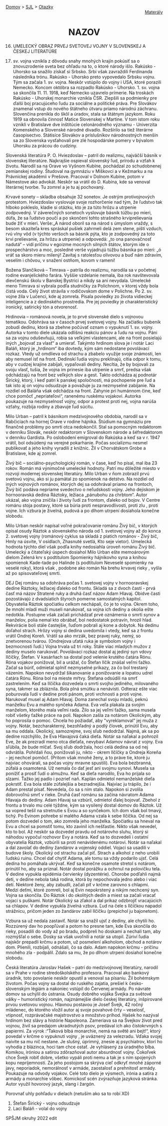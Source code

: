 <div align="center">
    <div align="left">
        <a href="/README.md">Domov</a>
        >
        <a href="../SLOVENCINA.md">SJL</a>
        >
        <a href="../ustne-otazky.md">Otazky</a>
    </div>
    <div align="right">
        <a href="https://drive.google.com/drive/folders/">Materály</a>
    </div>

# NAZOV
</div>

16. UMELECKÝ OBRAZ PRVEJ SVETOVEJ VOJNY V SLOVENSKEJ A ČESKEJ
      LITERATÚRE



1. sv. vojna vznikla z dôvodu snahy mnohých krajín pokúsiť sa o znovuzrodenie sveta bez ohľadu na to, o ktoré národy išlo. Rakúsko - Uhorsko sa snažilo získať si Srbsko. Srbi však zavraždili Ferdinanda následníka trónu. Rakúsko - Uhorsko preto vypovedalo Srbsku vojnu. Tým sa začala 1. sv. vojna. Neskôr vstúpilo do vojny i USA, ktoré porazili Nemecko. Koncom októbra sa rozpadlo Rakúsko - Uhorsko. 1. sv. vojna sa skončila 11. 11. 1918, keď Nemecko uzavrelo prímerie. Na troskách Rakúsko - Uhorskej monarchie vznikla ČSR. Zlepšili sa podmienky pre ďalší boj pracujúceho ľudu za sociálne a politické práva. Pre Slovákov znamenal vstup do nového štátneho útvaru priamo národnú záchranu. Slovenčina prenikla do škôl a úradov, stala sa štátnym jazykom. Roku 1919 sa obnovila činnosť Matice Slovenskej v Martine. V tom istom roku vznikli v Bratislave dve inštitúcie celonárodného významu - Univerzita Komenského a Slovenské národné divadlo. Rozšírilo sa tiež literárne časopisectvo. Státisíce Slovákov a príslušníkov národnostných menšín sa zo Slovenska vysťahovali pre zlé hospodárske pomery v bývalom Uhorsku za prácou do cudziny.

Slovenská literatúra
P. O. Hviezdoslav – patril do realizmu, najväčší básnik v slovenskej literatúre. Najkrajšie ospieval slovenský ľud, prírodu a vzťah k životu. Narodil sa na Orave vo Vyšnom Kubíne, pochádzal zo schudobnenej zemianskej rodiny. Študoval na gymnáziu v Miškovci a v Kežmarku a na Právnickej akadémii v Prešove. Pracoval v Dolnom Kubíne, potom v Námestove ako advokát. Neskôr sa vrátil do D. Kubína, kde sa venoval literárnej tvorbe. Tu zomrel a je tu aj pochovaný.

Krvavé sonety – skladba obsahuje 32 sonetov. Je ostrým protivojnových protestom. Hviezdoslav vyslovuje svoje rozhorčenie nad tým, že ľudstvo tak hlboko pokleslo, kladie si otázku, kto je za túto hrôzu a utrpenie zodpovedný. V záverečných sonetoch vyslovuje básnik túžbu po mieri, dúfa, že sa ľudstvo poučí a po skončení tohto strašného krviprelievania bude žiť v mieri.
Verše:„A národ oboril sa na národ
            s úmyslom vraždy, s besom skaziteľa
	kres spráskal pušiek zahrmeli delá
	zem stene, piští vzduch, rvú vlny vôd (v týchto veršoch sa básnik pýta, kto je zodpovedný za toto krvi prelievanie, za hrôzu a utrpenie) a odpovedá:
	„to ona panovačnosť nadutá“ – vidí príčinu v egoizme mocných silných štátov, ktorým ide o prospechárstvo a moc, posledné verše vyjadrujú túžbu básnika po mieri:
„ó vráť sa skoro mieru milený!
Zavítaj s ratolesťou olivovou
a buď nám zdravím, veselím i chôvou,
v snažení ostňom, kovom v rameni!



Božena Slančíková – Timrava – patrila do realizmu, narodila sa v početnej rodine evanjelického farára. Vyššie vzdelanie nemala, iba rok navštevovala dievčenskú školu v Banskej Bystrici a nikdy sa ani nevydala. Umelecké meno Timrava si vybrala podľa studničky za Polichnom, v ktorej vždy bola čistá voda. Celý život strávila v rodičovskom dome v Polichne. Po 2. sv. vojne žila v Lučenci, kde aj zomrela.
Písala poviedky zo života vidieckej inteligencie a z dedinského prostredia. Pre jej poviedky je charakteristický ironický, satirický tón a otvorenosť.

Hrdinovia – románová novela, je to prvé slovenské dielo s vojnovou tematikou. Odohráva sa v časoch prvej svetovej vojny. Na začiatku bubeník zobudí dedinu, ktorá sa zbehne počúvať oznam o vypuknutí 1. sv. vojny.  Autorka v tomto diele ukázala odlišnú reakciu pánov a ľudu na vojnu. Páni sa za vojnu oduševňujú, robia sa veľkými vlastencami, ale na front posielajú iných „bojovať za vlasť“ a umierať. Takýmto hrdinom slova je i notár Laci Baláň, ktorý je „hrdinom“ iba dovtedy, kým sám nedostane povolávací rozkaz. Vtedy už omdlieva od strachu a zbabelo využije svoje známosti, len aby nemusel ísť na front. Dedinskí ľudia vojnu preklínajú, cítia odpor k tomu, aby v cudzej krajine zabíjali, vypaľovali dediny. Necítia, že by bojovali za svoju vlasť, tušia, že vojna im prinesie iba utrpenie a smrť, predsa však odchádzajú na front bez veľkých slov a gest. Takto odchádza aj podnotár Širický, ktorý, i keď patrí k panskej spoločnosti, má pochopenie pre ľud a tak isto aj on vojnu odsudzuje a považuje ju za nezmyselné zabíjanie. Na rozdiel od Baláňa však odchádza na front. Zahynie pri humánnom čine, keď chce pomôcť „nepriateľovi“, ranenému ruskému vojakovi.
Autorka poukazuje na nezmyselnosť vojny, odpor a protest proti nej, vojna narúša vzťahy, rozbíja rodiny a zbavuje ľud súcitu.




Milo Urban – patril k básnikom medzivojnového obdobia, narodil sa v Rabčiciach na hornej Orave v rodine hájnika. Štúdium na gymnáziu pre finančné problémy po smrti otca nedokončil. Stal sa pomocným redaktorom v denníku Slovák, neskôr redaktorom v Slovenskom národe a šéfredaktorom v denníku Gardista. Po oslobodení emigroval do Rakúska a keď sa v r. 1947 vrátil, bol odsúdený na verejné pokarhanie. Počas socializmu nesmel publikovať a jeho knihy vyradili z knižníc. Žil v Chorvátskom Grobe a Bratislave, kde aj zomrel.

Živý bič – sociálno-psychologický román, v čase, keď ho písal, mal iba 23 rokov. Román má výnimočné umelecké hodnoty. Patrí mu dôležité miesto v rozvoji modernej slovenskej literatúry. Milo Urban v ňom zobrazil prvú svetovú vojnu, ako si ju pamätal zo spomienok na detstvo. Na rozdiel od iných vojnových románov, ktorých dej sa odohrával priamo na frontoch, Živý bič podáva nepriame svedectvo o neľudskosti vojny. Jeho dejiskom je hornooravská dedina Ráztoky, ležiaca „pánubohu za chrbtom“. Autor ukázal, ako vojna zničila i životy ľudí za frontom, ďaleko od bojov. V Centre románu stoja postavy, ktoré sa búria proti nespravodlivosti, proti zlu , proti vojne. Ich vzbura je živelná, pudová a po dlhom utrpení dosiahola konečne slobodu.

Milo Urban neskôr napísal voľné pokračovanie románu Živý bič, v ktorých opísal osudy Ráztok a slovenského národa od 1. svetovej vojny až do konca 2. svetovej vojny (románový cyklus sa skladá z piatich románov - Živý bič, Hmly na úsvite, V osídlach, Zhasnuté svetlá, Kto seje vietor). Umelecká hodnota týchto diel však podľa knihy nedosiahla úroveň románu Živý bič. Umelecký a čitateľský úspech dosiahol Milo Urban ešte memoárovým dielom Zelená krv s podtitulom Spomienky hájnikovho syna a knihou spomienok Kade-tade po Halinde (s podtitulom Neveselé spomienky na veselé roky), ktorá však , podobne ako román Na brehu krvavej rieky , vyšla až po spisovateľovej smrti.

DEJ
Dej románu sa odohráva počas 1. svetovej vojny v hornooravskej dedine Ráztoky, ležiacej ďaleko od frontu. Skladá sa z dvoch častí - prvá časť má názov Stratené ruky a druhá časť názov Adam Hlavaj. Obidve časti pozostávajú z dvadsiatich štyroch pomerne samostatných kapitol.
Obyvatelia Ráztok spočiatku celkom nechápali, čo je to vojna. Okrem toho, že mnohí mladí muži museli narukovať, sa vojna ich dediny a okolia ešte nedotkla. Postupne však začali prichádzať prvé oznámenia o smrti synov a manželov, polia nemal kto obrábať, bol nedostatok potravín, hrozil hlad. Rekvirácie boli stále častejšie, ľuďom pobrali aj kone a dobytok. Na dedinu doľahol strach.
Hrôzy vojny si dedina uvedomila i vtedy, keď sa z frontu vrátil Ondrej Koreň. Vrátil sa ako mrzák, bez pravej ruky, nemý, so znetvorenou tvárou. (Ondrejova uťatá ruka je symbolom vojny i bezmocnosti ľudí.)
Vojna trvala už tri roky. Stále viac mladých mužov z dediny muselo narukovať. Povolávací rozkaz dostal aj jediný syn vdovy Ilčíčky, Štefan.
 V kasárňach sa dostal pod velenie krutého čatára Rónu. Róna vojakov ponižoval, bil a urážal, čo Štefan Ilčík znášal veľmi ťažko. Začal sa búriť, odmietal splniť nezmyselné príkazy, za čo bol trestaný väzením. 
Napokon nevydržal šikanovanie a ponižovanie a lopatou udrel čatára Rónu. Róna bol na mieste mŕtvy. Štefana odsúdili na smrť zastrelením. Keď sa Ilčíčka dozvedela o smrti svojho jediného, milovaného syna, takmer sa zbláznila. Bola plná smútku a nenávisti. Odteraz ešte viac poburovala ľudí v dedine proti pánom, proti vrchnosti a proti vojne.
Narukovať musel aj Adam Hlavaj. Doma zanechal svoju mladú, peknú manželku Evu a malého synčeka Adama. Eva veľa plakala za svojím manželom, ktorého mala veľmi rada. Žilo sa jej veľmi ťažko, sama musela robiť všetky ťažké práce na poli. Napokon zašla za notárom Okolickým, aby ho poprosila o pomoc. Chcela ho požiadať, aby "vyreklamoval" jej muža z vojny. Notár, bezcharakterný, bezohľadný a podlý človek, prinútil Evu, aby sa mu oddala.
Okolický, samozrejme, svoj sľub nedodržal. Najmä, ak sa po dedine rozchýlilo, že Eva Hlavajová čaká dieťa. Notár sa naľakal a pohrozil Eve, že ak prezradí meno otca dieťaťa, nevybaví Adamov návrat z vojny. Eva sľúbila, že bude mlčať. Svoj sľub dodržala, hoci celá dedina sa od nej odvrátila. Pohŕdali ňou, ponižovali ju, nikto - okrem Ilčíčky a Ondreja Koreňa - jej nechcel pomôcť. (Pritom však mnohé ženy, a to práve tie, ktoré ju najviac ohovárali, sa počas vojny mravne spustili).
Eva bola bezbranná, zúfalá a osamotená. Už nemala čo dať jesť ani svojmu synovi. Musela sa ponížiť a prosiť ľudí o almužnu. Keď sa dieťa narodilo, Eva ho prijala so slzami. Ťažko jej padlo i pozrieť naň. Kaplán odmietol nemanželské dieťa pokrstiť. Eva bola stále zúfalejšia a bezradnejšia. Najviac ju trápilo, že i Adam prestal písať. Nevedela, čo sa s ním stalo. Napokon si zvolila dobrovoľnú smrť v rieke.
Druhá časť románu sa začína návratom Adama Hlavaja do dediny. Adam Hlavaj sa vzbúril, odmietol ďalej bojovať. Zbehol z frontu a trvalo mu celé týždne, kým sa vysilený dostal domov do Ráztok. Už sa vopred tešil na stretnutie s Evou a so synčekom. Ich dom však bol tmavý, tichý. Po Evinom pohrebe si malého Adama vzala k sebe Ilčíčka. Od nej sa potom dozvedel o tom, ako zomrela jeho manželka. Spočiatku sa hneval na Evu a chcel sa pomstiť tomu, kto zavinil ich nešťastie. Nikto však nevedel, kto to bol. Až neskôr sa dozvedel pravdu od notárovho sluhu, ktorý si náhodou vypočul rozhovor Evy a notára. Keď sa to dozvedeli i ostatní obyvatelia Ráztok, vzbúrili sa proti nenávidenému notárovi. Notár sa naľakal a dal zavolať do dediny žandárov a vojenský oddiel. Vojaci sa usadili v budove školy.
Okolický od strachu začal piť. Strach a alkohol z neho urobili ľudskú ruinu. Chcel dať chytiť Adama, ale tomu sa vždy podarilo ujsť. Celá dedina ho pomáhala ukrývať. Keď sa konečne osamote stretol s notárom, prinútil ho, aby sa priznal. Notár dostal porážku a ochrnul na polovičku tela. V dedine vypukla epidémia červienky (dyzentérie). Chorobe podľahli najmä deti, v dedine nebola taká rodina, ktorá by nepochovala jedno alebo i viac detí. Niektoré ženy, aby zabudli, začali piť v krčme zarovno s chlapmi. Medzi deťmi, ktoré zomreli, bol aj Evin nepokrstený a nikým nechcený syn.
Vojna sa skončila. Do Ráztok i do okolitých dedín a miest sa začali vracať vojaci s puškami. Notár Okolický sa zľakol a dal príkaz odzbrojiť vracajúcich sa chlapov. V dedine vypukla živelná vzbura. Ľud na čele s Ilčíčkou napadol strážnicu, pričom jeden zo žandárov zabil Ilčíčku (prepichol ju bajonetom).

Vzbura sa už nedala zastaviť. Notár sa snažil ujsť z dediny, ale chytili ho. Rozzúrený dav ho poopľúval a potom ho presne tam, kde Eva skončila do rieky, posadili do vody až po bradu, podpreli ho doskami a nechali tam, aby rozmýšľal o sebe. Dosky sa však uvoľnili a notár sa utopil. Zúriví ľudia najskôr prepadli krčmu a potom, už posmelení alkoholom, obchod a notárov dom. Plienili, rozbíjali, odnášali, čo sa dalo. Adam napokon krčmu - príčinu mnohého zla - podpálil. Zdalo sa mu, že po dlhom utrpení dosiahol konečne slobodu.




Česká literatúra
Jaroslav Hašek – patrí do medzivojnovej literatúry, narodil sa v Prahe v rodine stredoškolského profesora. Pracoval ako bankový úradník, toto povolanie neskôr opustil a venoval sa písaniu. Žil bohémskym životom. Počas vojny sa dostal do ruského zajatia, prešiel k česko-slovenským légiám a nakoniec vstúpil do Červenej armády. Po návrate domov sa uchýlil do ústrania.
Osudy dobrého vojáka Švejka za světové války – humoristický román, najznámejšie dielo českej literatúry, inšpirované prvou svetovou vojnou. Hlavnou postavou je Josef Švejk, 42 ročný mládenec, do ktorého vložil autor aj svoje povahové črty – veselosť, vtipnosť, rozprávačské majstrovstvo a množstvo príhod. Hašek ho nazýval hrdinom bez slávy a histórie Napoleona. Zameriava sa na Švejkov život pred vojnou, živil sa predajom ukradnutých psov, predával ich ako čistokrvných s papiermi. Za výrok :“Taková blbá monarchie, nemá na světě ani bejt!“, ktorý povedal v krčme o vypuknutí vojny , je uväznený za velezradu. Vďaka svojej naivite sa mu nič nestane. Je slušný, úprimný, znesie aj psychiatrov, ktorí ho vyhodia z blázinca, hoci tam chce ostať. Je vyhlásený za úradného blba. Komikou, iróniou a satirou zdôrazňoval autor absurdnosť vojny. Čokoľvek chce Švejk robiť dobre, všetko vypáli proti nemu a tak je s ním spojených kopu nepríjemností. Za jeho postojom sa skrýva cieľ odkryť mnohé záporné javy, neporiadok, nemorálnosť v armáde, zaostalosť a prehnitosť armády. Poukazuje na odvody vojakov. Celé toto dielo je výsmech, irónia a satira z armády a monarchie vôbec. Komickosť scén zvýrazňuje jazyková stránka. Autor využil hovorový jazyk, slang i žargón.

Porovnať uhly pohľadu v dielach (netuším ako sa to robí XD)
1.	Štefan Širický - vojnu odsudzuje
2.	Laci Baláň - volal do vojny


SPŠJM okruhy 2022 edit

 
